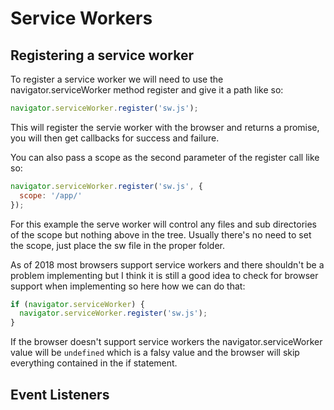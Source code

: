 # Service Workers

## Registering a service worker

To register a service worker we will need to use the navigator.serviceWorker method register and give it a path like so:

``` javascript
navigator.serviceWorker.register('sw.js');
```

This will register the servie worker with the browser and returns a promise, you will then get callbacks for success and failure.

You can also pass a scope as the second parameter of the register call like so:

``` javascript 
navigator.serviceWorker.register('sw.js', {
  scope: '/app/'
});
```
For this example the serve worker will control any files and sub directories of the scope but nothing above in the tree. Usually there's no need to set the scope, just place the sw file in the proper folder.

As of 2018 most browsers support service workers and there shouldn't be a problem implementing but I think it is still a good idea to check for browser support when implementing so here how we can do that: 

``` javascript 
if (navigator.serviceWorker) {
  navigator.serviceWorker.register('sw.js');
}
```

If the browser doesn't support service workers the navigator.serviceWorker value will be `undefined` which is a falsy value and the browser will skip everything contained in the if statement.

## Event Listeners


